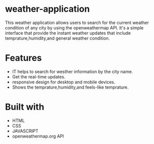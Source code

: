 # weather-application
This weather application allows users to search for the current weather condition of any city by using the openweathermap API. It's a simple interface that provide the instant weather updates that include temprature,humidity,and general weather condition.
# Features
* IT helps to search for westher information by the city name.
* Get the real-time updates.
* responsive design for desktop and mobile devices.
* Shows the temprature,humidity,and feels-like temprature.

# Built with
* HTML
* CSS
* JAVASCRIPT
* openweathermap.org API
